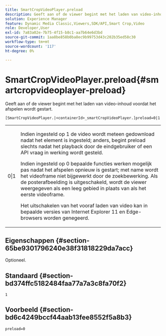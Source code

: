```yaml
---
title: SmartCropVideoPlayer.preload
description: Geeft aan of de viewer begint met het laden van video-inhoud voordat het afspelen wordt gestart.
solution: Experience Manager
feature: Dynamic Media Classic,Viewers,SDK/API,Smart Crop,Video
role: Developer,User
exl-id: 7a83a02e-7b75-4f15-b8c1-aa7b64e6d3bd
source-git-commit: 1aa8be858b0ba8ec9b99753d43c202b35ed58c30
workflow-type: tm+mt
source-wordcount: '117'
ht-degree: 0%

---
```


# SmartCropVideoPlayer.preload{#smartcropvideoplayer-preload}

Geeft aan of de viewer begint met het laden van video-inhoud voordat het afspelen wordt gestart.

`[SmartCropVideoPlayer.|<containerId>_smartCropVideoPlayer.]preload=0|1`

<table id="table_AE7AAFA9B4374E31B51D06511EB96401"> 
 <tbody> 
  <tr> 
   <td colname="col1"> <p> <span class="codeph"> 0|1 </span> </p> </td> 
   <td colname="col2"> <p> Indien ingesteld op <span class="codeph"> 1 </span> de video wordt meteen gedownload nadat het element is ingesteld; anders, begint preload slechts nadat het playback door de eindgebruiker of een API vraag in werking wordt gesteld. </p> <p>Indien ingesteld op <span class="codeph"> 0 </span> bepaalde functies werken mogelijk pas nadat het afspelen opnieuw is gestart; met name wordt het videoframe niet bijgewerkt door de zoekbewerking. Als de posterafbeelding is uitgeschakeld, wordt de viewer weergegeven als een leeg gebied in plaats van als het eerste videoframe. </p> <p>Het uitschakelen van het vooraf laden van video kan in bepaalde versies van Internet Explorer 11 en Edge-browsers worden genegeerd. </p> </td> 
  </tr> 
 </tbody> 
</table>

## Eigenschappen {#section-65be9301796240e38f31818229da7acc}

Optioneel.

## Standaard {#section-bd374ffc5182484faa77a7a3c8fa70f2}

`1`

## Voorbeeld {#section-bd6c4249bccf44aab13fee8552f5a8b3}

`preload=0`
